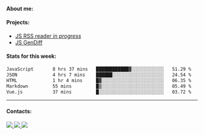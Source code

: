 #### About me:

#### Projects:
- [JS RSS reader *in progress*](https://github.com/GKoil/frontend-project-lvl3)
- [JS GenDiff](https://github.com/GKoil/GenDiff)

#### Stats for this week:
<!--START_SECTION:waka-->

```txt
JavaScript       8 hrs 37 mins   ████████████▓░░░░░░░░░░░░   51.29 %
JSON             4 hrs 7 mins    ██████░░░░░░░░░░░░░░░░░░░   24.54 %
HTML             1 hr 4 mins     █▓░░░░░░░░░░░░░░░░░░░░░░░   06.35 %
Markdown         55 mins         █▒░░░░░░░░░░░░░░░░░░░░░░░   05.49 %
Vue.js           37 mins         █░░░░░░░░░░░░░░░░░░░░░░░░   03.72 %
```

<!--END_SECTION:waka-->
---
#### Contacts:

<a target='_blank' title='LinkedIn' href="https://www.linkedin.com/in/gkoil/">
  <img src="https://img.shields.io/badge/LinkedIn-0077B5?style=for-the-badge&logo=linkedin&logoColor=white" />
</a>
<a target='_blank' title='Telegram' href="https://t.me/gkoil">
  <img src="https://img.shields.io/badge/Telegram-2CA5E0?style=for-the-badge&logo=telegram&logoColor=white" />
</a>
<a target='_blank' title='Gmail' href="mailto: gk.grigorev@gmail.com">
  <img src="https://img.shields.io/badge/Gmail-D14836?style=for-the-badge&logo=gmail&logoColor=white" />
</a>

